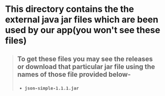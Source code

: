 # This directory contains the the external java jar files which are been used by our app(you won't see these files)
> ##  To get these files you may see the releases or download that particular jar file using the names of those file provided below-
> - ### `json-simple-1.1.1.jar`